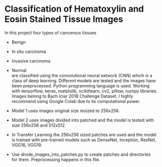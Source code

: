 # Classification of Hematoxylin and Eosin Stained Tissue Images

In this project four types of cancerous tissues
- Benign
- In situ carcinoma
- Invasive carcinoma
- Normal <br> 
are classified using the convolutional neural network (CNN) which is a class of deep learning. Different models are tested and the images have been preprocessed. 
Python programming language is used. 
Working with tensorflow, keras, matplolib, scikitlearn, cv2, pillow, numpy libraries.
Images belong to Bach Iciar 2018 Challenge Dataset.
I highly recommend using Google Colab due to its computational power.

- Model 1 uses images original size resized to 256x256.
- Model 2 uses images divided into patched and the model is tested with size 256x256 and 512x512.
- In Transfer Learning the 256x256 sized patches are used and the model is trained with pre-trained models such as DenseNet, Inception, ResNet, VGG16, VGG19.
- Use divide_images_into_patches.py to create patches and directories for them. Preprocessing happens in this file. <br>




